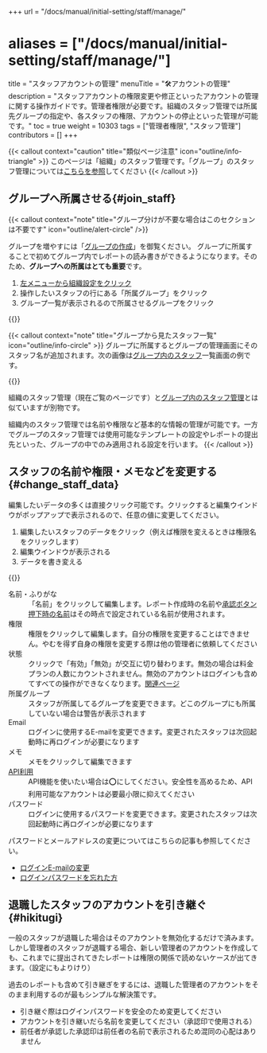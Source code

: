 +++
url = "/docs/manual/initial-setting/staff/manage/"
# aliases = ["/docs/manual/initial-setting/staff/manage/"]
title = "スタッフアカウントの管理"
menuTitle = "🛠️アカウントの管理"
description = "スタッフアカウントの権限変更や修正といったアカウントの管理に関する操作ガイドです。管理者権限が必要です。組織のスタッフ管理では所属先グループの指定や、各スタッフの権限、アカウントの停止といった管理が可能です。"
toc = true
weight = 10303
tags = ["管理者権限", "スタッフ管理"]
contributors = []
+++

{{< callout context="caution" title="類似ページ注意" icon="outline/info-triangle" >}}
このページは「組織」のスタッフ管理です。「グループ」のスタッフ管理については[こちらを参照](/docs/manual/initial-setting/staff-local/_about/)してください
{{< /callout >}}

## グループへ所属させる{#join_staff}

{{< callout context="note" title="グループ分けが不要な場合はこのセクションは不要です" icon="outline/alert-circle" />}}

グループを増やすには「[グループの作成](/docs/manual/initial-setting/make-group/)」を御覧ください。
グループに所属することで初めてグループ内でレポートの読み書きができるようになります。そのため、**グループへの所属はとても重要**です。

1. [左メニューから組織設定をクリック](/docs/manual/initial-setting/staff/rank/#rootSettingBtn)
1. 操作したいスタッフの行にある「所属グループ」をクリック
1. グループ一覧が表示されるので所属させるグループをクリック

{{<icatch filename="img/join" msg="組織のスタッフをそれぞれのグループに所属させましょう" alice="book">}}

{{< callout context="note" title="グループから見たスタッフ一覧" icon="outline/info-circle" >}}
グループに所属するとグループの管理画面にそのスタッフ名が追加されます。次の画像は[グループ内のスタッフ](/docs/manual/initial-setting/staff-local/_about/)一覧画面の例です。

{{<icatch filename="img/group-member" msg="グループ内から見た所属スタッフの一覧画面です" alice="here">}}

組織のスタッフ管理（現在ご覧のページです）と[グループ内のスタッフ管理](/docs/manual/initial-setting/staff-local/_about/)とは似ていますが別物です。

組織内のスタッフ管理では名前や権限など基本的な情報の管理が可能です。一方でグループのスタッフ管理では使用可能なテンプレートの設定やレポートの提出先といった、グループの中でのみ適用される設定を行います。
{{< /callout >}}

## スタッフの名前や権限・メモなどを変更する{#change_staff_data}

編集したいデータの多くは直接クリック可能です。クリックすると編集ウインドウがポップアップで表示されるので、任意の値に変更してください。

1. 編集したいスタッフのデータをクリック（例えば権限を変えるときは権限名をクリックします）
1. 編集ウインドウが表示される
1. データを書き変える

{{<icatch filename="img/staff-edit" msg="スタッフの名前や権限・メモを変更するにはそれぞれのデータをクリックしてください" alice="here">}}

<dl class="basic">
<dt>名前・ふりがな</dt>
<dd>「名前」をクリックして編集します。レポート作成時の名前や<a href="/docs/manual/read-report/state/#agree">承認ボタン押下時の名前</a>はその時点で設定されている名前が使用されます。</dd>
<dt>権限</dt>
<dd>権限をクリックして編集します。自分の権限を変更することはできません。やむを得ず自身の権限を変更する際は他の管理者に依頼してください</dd>
<dt>状態</dt>
<dd>クリックで「有効」「無効」が交互に切り替わります。無効の場合は料金プランの人数にカウントされません。無効のアカウントはログインも含めてすべての操作ができなくなります。<a href="/docs/manual/initial-setting/staff/make/#disable">関連ページ</a></dd>
<dt>所属グループ</dt>
<dd>スタッフが所属してるグループを変更できます。どこのグループにも所属していない場合は警告が表示されます</dd>
<dt>Email</dt>
<dd>ログインに使用するE-mailを変更できます。変更されたスタッフは次回起動時に再ログインが必要になります</dd>
<dt>メモ</dt>
<dd>メモをクリックして編集できます</dd>
<dt><a href="/docs/manual/api/ref/">API利用</a></dt>
<dd>API機能を使いたい場合は⭕にしてください。安全性を高めるため、API利用可能なアカウントは必要最小限に抑えてください</dd>
<dt>パスワード</dt>
<dd>ログインに使用するパスワードを変更できます。変更されたスタッフは次回起動時に再ログインが必要になります</dd>
</dl>

パスワードとメールアドレスの変更についてはこちらの記事も参照してください。

- [ログインE-mailの変更](/docs/manual/account/email/)
- [ログインパスワードを忘れた方](/docs/manual/account/email/#password)

## 退職したスタッフのアカウントを引き継ぐ{#hikitugi}

一般のスタッフが退職した場合はそのアカウントを無効化するだけで済みます。
しかし管理者のスタッフが退職する場合、新しい管理者のアカウントを作成しても、これまでに提出されてきたレポートは権限の関係で読めないケースが出てきます。（設定にもよりけり）

過去のレポートも含めて引き継ぎをするには、退職した管理者のアカウントをそのまま利用するのが最もシンプルな解決策です。

- 引き継ぐ際はログインパスワードを安全のため変更してください
- アカウントを引き継いだら名前を変更してください（承認印で使用される）
- 前任者が承認した承認印は前任者の名前で表示されるため混同の心配はありません

